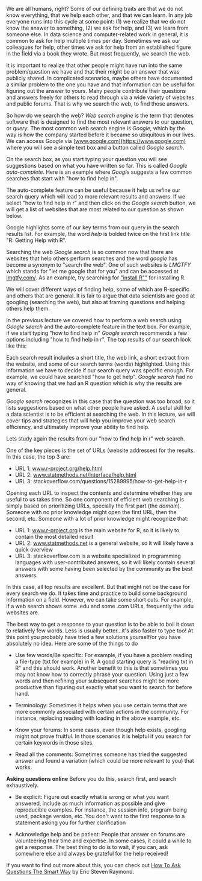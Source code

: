 We are all humans, right? Some of our defining traits are that we do not know everything, that we help each other, and that we can learn. In any job everyone runs into this cycle at some point: (1) we realize that we do not know the answer to something, (2) we ask for help, and (3) we learn from someone else. In data science and computer-related work in general, it is common to ask for help multiple times per day. Sometimes we ask our colleagues for help, other times we ask for help from an established figure in the field via a book they wrote. But most frequently, we search the web. 

It is important to realize that other people might have run into the same problem/question we have and that their might be an answer that was publicly shared. In complicated scenarios, maybe others have documented a similar problem to the one you have and that information can be useful for figuring out the answer to yours. Many people contribute their questions and answers freely for others to read through via a wide variety of websites and public forums. That is why we search the web, to find those answers.

So how do we search the web? _Web search engine_ is the term that denotes software that is designed to find the most relevant answers to our question, or _query_. The most common web search engine is _Google_, which by the way is how the company started before it became so ubiquitous in our lives. We can access _Google_ via [www.google.com](https://www.google.com) where you will see a simple text box and a button called _Google search_.


On the search box, as you start typing your question you will see suggestions based on what you have written so far. This is called _Google auto-complete_. Here is an example where _Google_ suggests a few common searches that start with "how to find help in".

The auto-complete feature can be useful because it help us refine our search query which will lead to more relevant results and answers. If we select "how to find help in r" and then click on the _Google search_ button, we will get a list of websites that are most related to our question as shown below.

Google highlights some of our key terms from our query in the search results list. For example, the word _help_ is bolded twice on the first link title "R: Getting Help with R".

Searching the web _Google search_ is so common now that there are websites that help others perform searches and the word _google_ has become a synonym to "search the web". One of such websites is _LMGTFY_ which stands for "let me google that for you" and can be accessed at [lmgtfy.com/](http://lmgtfy.com/). As an example, try searching for ["install R""](http://lmgtfy.com/?q=install+r) for installing R. 

We will cover different ways of finding help, some of which are R-specific and others that are general. It is fair to argue that data scientists are good at googling (searching the web), but also at framing questions and helping others help them. 

In the previous lecture we covered how to perform a web search using _Google search_ and the auto-complete feature in the text box. For example, if we start typing "how to find help in" _Google search_ recommends a few options including "how to find help in r". The top results of our search look like this:


Each search result includes a short title, the web link, a short extract from the website, and some of our search terms (words) highlighted. Using this information we have to decide if our search query was specific enough. For example, we could have searched "how to get help". _Google search_ had no way of knowing that we had an R question which is why the results are general.

_Google search_ recognizes in this case that the question was too broad, so it lists suggestions based on what other people have asked. A useful skill for a data scientist is to be efficient at searching the web. In this lecture, we will cover tips and strategies that will help you improve your web search efficiency, and ultimately improve your ability to find help.


Lets study again the results from our "how to find help in r" web search.

One of the key pieces is the set of URLs (website addresses) for the results. In this case, the top 3 are:

* URL 1: www.r-project.org/help.html
* URL 2: www.statmethods.net/interface/help.html
* URL 3: stackoverflow.com/questions/15289995/how-to-get-help-in-r

Opening each URL to inspect the contents and determine whether they are useful to us takes time. So one component of efficient web searching is simply based on prioritizing URLs, specially the first part (the _domain_). Someone with no prior knowledge might open the first URL, then the second, etc. Someone with a lot of prior knowledge might recognize that:

* URL 1: www.r-project.org is the main website for R, so it is likely to contain the most detailed result
* URL 2: www.statmethods.net is a general website, so it will likely have a quick overview
* URL 3: stackoverflow.com is a website specialized in programming languages with user-contributed answers, so it will likely contain several answers with some having been selected by the community as the best answers.

In this case, all top results are excellent. But that might not be the case for every search we do. It takes time and practice to build some background information on a field. However, we can take some short cuts. For example, if a web search shows some .edu and some .com URLs, frequently the .edu websites are.


The best way to get a response to your question is to be able to boil it down to relatively few words. Less is usually better...it's also faster to type too! At this point you probably have tried a few solutions yourself/or you have absolutely no idea. Here are some of the things to do

* Use few words/Be specific: For example, if you have a problem reading a file-type (txt for example) in R. A good starting query is "reading txt in R" and this should work. Another benefit to this is that sometimes you may not know how to correctly phrase your question. Using just a few words and then refining your subsequent searches might be more productive than figuring out exactly what you want to search for before hand. 


* Terminology: Sometimes it helps when you use certain terms that are more commonly associated with certain actions in the community. For instance, replacing reading with loading in the above example, etc.


* Know your forums: In some cases, even though help exists, googling might not prove fruitful. In those scenarios it is helpful if you search for certain keywords in those sites.


* Read all the comments: Sometimes someone has tried the suggested answer and found a variation (which could be more relevant to you) that works.

__Asking questions online__
Before you do this, search first, and search exhaustively.

* Be explicit:   Figure out exactly what is wrong or what you want answered, include as much information as possible and give reproducible examples. For instance, the session info, program being used, package version, etc. You don't want to the first response to a statement asking you for further clarification


* Acknowledge help and be patient: People that answer on forums are volunteering their time and expertise. In some cases, it could a while to get a response. The best thing to do is to wait, if you can, ask somewhere else and always be grateful for the help received!

If you want to find out more about this, you can check out [How To Ask Questions The Smart Way](http://www.catb.org/~esr/faqs/smart-questions.html) by Eric Steven Raymond.

